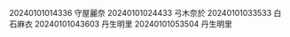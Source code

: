 20240101014336 守屋麗奈
20240101024433 弓木奈於
20240101033533 白石麻衣
20240101043603 丹生明里
20240101053504 丹生明里
